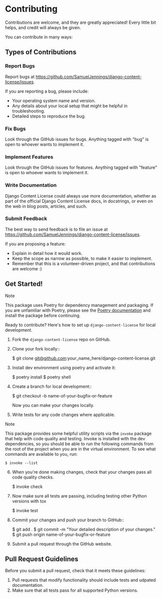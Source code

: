 # Contributing

Contributions are welcome, and they are greatly appreciated! Every
little bit helps, and credit will always be given.

You can contribute in many ways:

## Types of Contributions

### Report Bugs

Report bugs at https://github.com/SamuelJennings/django-content-license/issues.

If you are reporting a bug, please include:

* Your operating system name and version.
* Any details about your local setup that might be helpful in troubleshooting.
* Detailed steps to reproduce the bug.

### Fix Bugs

Look through the GitHub issues for bugs. Anything tagged with "bug"
is open to whoever wants to implement it.

### Implement Features

Look through the GitHub issues for features. Anything tagged with "feature"
is open to whoever wants to implement it.

### Write Documentation

Django Content License could always use more documentation, whether as part of the
official Django Content License docs, in docstrings, or even on the web in blog posts,
articles, and such.

### Submit Feedback

The best way to send feedback is to file an issue at https://github.com/SamuelJennings/django-content-license/issues.

If you are proposing a feature:

* Explain in detail how it would work.
* Keep the scope as narrow as possible, to make it easier to implement.
* Remember that this is a volunteer-driven project, and that contributions
  are welcome :)

## Get Started!

>[!Note]
> This package uses Poetry for dependency management and packaging. If you are unfamiliar with Poetry, please see the [Poetry documentation](https://python-poetry.org/docs/) and install the package before continuing.

Ready to contribute? Here's how to set up `django-content-license` for local development.

1. Fork the `django-content-license` repo on GitHub.
2. Clone your fork locally::

    $ git clone git@github.com:your_name_here/django-content-license.git

3. Install dev environment using poetry and activate it:

    $ poetry install
    $ poetry shell

4. Create a branch for local development::

    $ git checkout -b name-of-your-bugfix-or-feature

   Now you can make your changes locally.

5. Write tests for any code changes where applicable.

> [!Note]
> This package provides some helpful utility scripts via the `invoke` package that help with code quality and testing. Invoke is installed with the dev dependencies, so you should be able to run the following commands from the root of the project when you are in the virtual environment. To see what commands are available to you, run:

    $ invoke --list

6. When you're done making changes, check that your changes pass all code quality checks.

    $ invoke check

7. Now make sure all tests are passing, including testing other Python versions with tox

    $ invoke test

8. Commit your changes and push your branch to GitHub::

    $ git add .
    $ git commit -m "Your detailed description of your changes."
    $ git push origin name-of-your-bugfix-or-feature

9.  Submit a pull request through the GitHub website.

## Pull Request Guidelines

Before you submit a pull request, check that it meets these guidelines:

1. Pull requests that modify functionality should include tests and udpated documentation.
2. Make sure that all tests pass for all supported Python versions.
